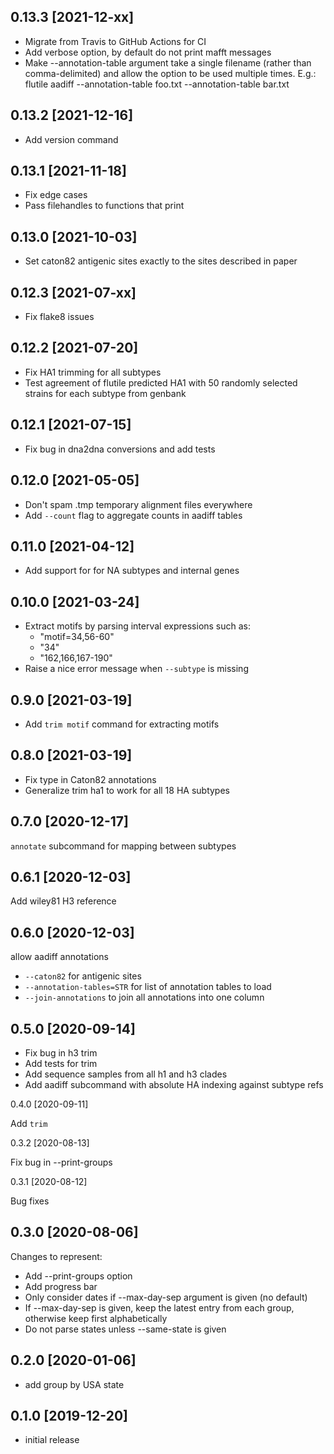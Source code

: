 0.13.3 [2021-12-xx]
-------------------

 * Migrate from Travis to GitHub Actions for CI
 * Add verbose option, by default do not print mafft messages
 * Make --annotation-table argument take a single filename (rather than
   comma-delimited) and allow the option to be used multiple times. E.g.:
        flutile aadiff --annotation-table foo.txt --annotation-table bar.txt

0.13.2 [2021-12-16]
-------------------

 * Add version command

0.13.1 [2021-11-18]
-------------------

 * Fix edge cases
 * Pass filehandles to functions that print

0.13.0 [2021-10-03]
-------------------

 * Set caton82 antigenic sites exactly to the sites described in paper

0.12.3 [2021-07-xx]
-------------------

 * Fix flake8 issues

0.12.2 [2021-07-20]
-------------------

 * Fix HA1 trimming for all subtypes
 * Test agreement of flutile predicted HA1 with 50 randomly selected strains
   for each subtype from genbank

0.12.1 [2021-07-15]
-------------------

 * Fix bug in dna2dna conversions and add tests

0.12.0 [2021-05-05]
-------------------

 * Don't spam .tmp temporary alignment files everywhere
 * Add `--count` flag to aggregate counts in aadiff tables

0.11.0 [2021-04-12]
-------------------

 * Add support for for NA subtypes and internal genes 


0.10.0 [2021-03-24]
-------------------

 * Extract motifs by parsing interval expressions such as:
   - "motif=34,56-60"
   - "34"
   - "162,166,167-190"
 * Raise a nice error message when `--subtype` is missing 

0.9.0 [2021-03-19]
------------------

 * Add `trim motif` command for extracting motifs

0.8.0 [2021-03-19]
------------------

 * Fix type in Caton82 annotations
 * Generalize trim ha1 to work for all 18 HA subtypes 

0.7.0 [2020-12-17]
------------------

`annotate` subcommand for mapping between subtypes

0.6.1 [2020-12-03]
------------------

Add wiley81 H3 reference

0.6.0 [2020-12-03]
------------------

allow aadiff annotations 

   - `--caton82` for antigenic sites
   - `--annotation-tables=STR` for list of annotation tables to load
   - `--join-annotations` to join all annotations into one column

0.5.0 [2020-09-14]
------------------

 * Fix bug in h3 trim
 * Add tests for trim
 * Add sequence samples from all h1 and h3 clades
 * Add aadiff subcommand with absolute HA indexing against subtype refs

0.4.0 [2020-09-11]

Add `trim`

0.3.2 [2020-08-13]

Fix bug in --print-groups

0.3.1 [2020-08-12]

Bug fixes

0.3.0 [2020-08-06]
------------------

Changes to represent:
 * Add --print-groups option
 * Add progress bar
 * Only consider dates if --max-day-sep argument is given (no default)
 * If --max-day-sep is given, keep the latest entry from each group, otherwise
   keep first alphabetically
 * Do not parse states unless --same-state is given 

0.2.0 [2020-01-06]
------------------

 * add group by USA state

0.1.0 [2019-12-20]
------------------

 * initial release
